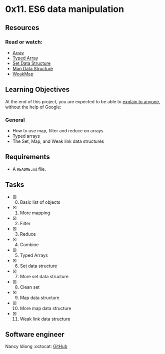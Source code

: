 # 0x11. ES6 data manipulation


## Resources
### Read or watch:
* [Array](https://developer.mozilla.org/en-US/docs/Web/JavaScript/Reference/Global_Objects/Array)
* [Typed Array](https://developer.mozilla.org/en-US/docs/Web/JavaScript/Typed_arrays)
* [Set Data Structure](https://developer.mozilla.org/en-US/docs/Web/JavaScript/Reference/Global_Objects/Set)
* [Map Data Structure](https://developer.mozilla.org/en-US/docs/Web/JavaScript/Reference/Global_Objects/Map)
* [WeakMap](https://developer.mozilla.org/en-US/docs/Web/JavaScript/Reference/Global_Objects/WeakMap)

## Learning Objectives
At the end of this project, you are expected to be able to [explain to anyone](https://fs.blog/2012/04/feynman-technique/), without the help of Google:
### General
* How to use map, filter and reduce on arrays
* Typed arrays
* The Set, Map, and Weak link data structures

## Requirements
* A ```README.md``` file.

## Tasks
* [x] 0. Basic list of objects
* [x] 1. More mapping
* [x] 2. Filter
* [x] 3. Reduce
* [x] 4. Combine
* [x] 5. Typed Arrays
* [x] 6. Set data structure
* [x] 7. More set data structure
* [x] 8. Clean set
* [x] 9. Map data structure
* [x] 10. More map data structure
* [x] 11. Weak link data structure

## Software engineer
Nancy Idiong 
:octocat: [GitHub](https://github.com/nancyiddy/)
